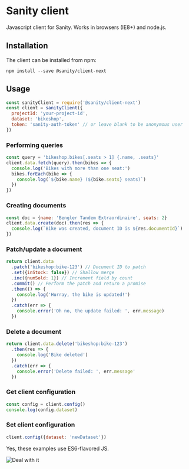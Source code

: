 # Sanity client

Javascript client for Sanity. Works in browsers (IE8+) and node.js.

## Installation

The client can be installed from npm:

```
npm install --save @sanity/client-next
```

## Usage

```js
const sanityClient = require('@sanity/client-next')
const client = sanityClient({
  projectId: 'your-project-id',
  dataset: 'bikeshop',
  token: 'sanity-auth-token' // or leave blank to be anonymous user
})
```

### Performing queries

```js
const query = 'bikeshop.bikes[.seats > 1] {.name, .seats}'
client.data.fetch(query).then(bikes => {
  console.log('Bikes with more than one seat:')
  bikes.forEach(bike => {
    console.log(`${bike.name} (${bike.seats} seats)`)
  })
})
```


### Creating documents

```js
const doc = {name: 'Bengler Tandem Extraordinaire', seats: 2}
client.data.create(doc).then(res => {
  console.log(`Bike was created, document ID is ${res.documentId}`)
})
```

### Patch/update a document

```js
return client.data
  .patch('bikeshop:bike-123') // Document ID to patch
  .set({inStock: false}) // Shallow merge
  .inc({numSold: 1}) // Increment field by count
  .commit() // Perform the patch and return a promise
  .then(() => {
    console.log('Hurray, the bike is updated!')
  })
  .catch(err => {
    console.error('Oh no, the update failed: ', err.message)
  })
```

### Delete a document

```js
return client.data.delete('bikeshop:bike-123')
  .then(res => {
    console.log('Bike deleted')
  })
  .catch(err => {
    console.error('Delete failed: ', err.message'
  })
```

### Get client configuration

```js
const config = client.config()
console.log(config.dataset)
```

### Set client configuration

```js
client.config({dataset: 'newDataset'})
```

Yes, these examples use ES6-flavored JS.

![Deal with it](http://i.imgur.com/ZGxjoYC.gif)
